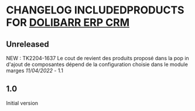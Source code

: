 # CHANGELOG INCLUDEDPRODUCTS FOR [DOLIBARR ERP CRM](https://www.dolibarr.org)

## Unreleased
NEW : TK2204-1637 Le cout de revient des produits proposé dans la pop in d'ajout de composantes dépend de la configuration choisie dans le module marges *11/04/2022* - 1.1

## 1.0

Initial version
